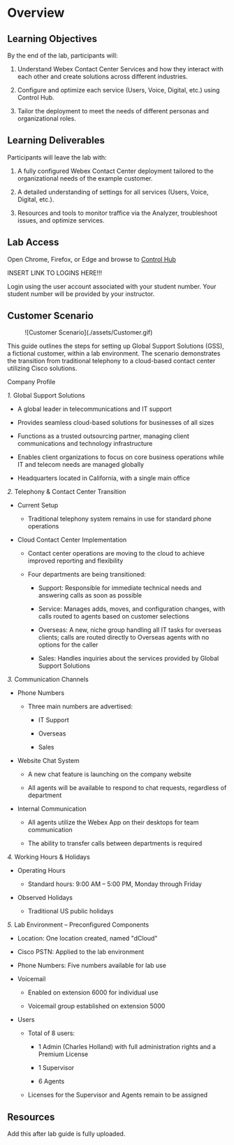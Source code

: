 # Overview

## Learning Objectives

By the end of the lab, participants will:   

1. Understand Webex Contact Center Services and how they interact with each other and create solutions across different industries.   

2. Configure and optimize each service (Users, Voice, Digital, etc.) using Control Hub.   

3. Tailor the deployment to meet the needs of different personas and organizational roles.   

## Learning Deliverables

Participants will leave the lab with:   

1. A fully configured Webex Contact Center deployment tailored to the organizational needs of the example customer. 

2. A detailed understanding of settings for all services (Users, Voice, Digital, etc.).   

3. Resources and tools to monitor traffice via the Analyzer, troubleshoot issues, and optimize services.  

## Lab Access

Open Chrome, Firefox, or Edge and browse to [Control Hub](https://admin.webex.com/login)

INSERT LINK TO LOGINS HERE!!!

Login using the user account associated with your student number. Your student number will be provided by your instructor.

## Customer Scenario

<figure markdown>
  ![Customer Scenario](./assets/Customer.gif)
</figure>

This guide outlines the steps for setting up Global Support Solutions (GSS), a fictional customer, within a lab environment. The scenario demonstrates the transition from traditional telephony to a cloud-based contact center utilizing Cisco solutions. 

Company Profile 

*1.* Global Support Solutions 

  * A global leader in telecommunications and IT support 

  * Provides seamless cloud-based solutions for businesses of all sizes 

  * Functions as a trusted outsourcing partner, managing client communications and technology infrastructure 

  * Enables client organizations to focus on core business operations while IT and telecom needs are managed globally 

  * Headquarters located in California, with a single main office 


*2.* Telephony & Contact Center Transition 

* Current Setup 

    * Traditional telephony system remains in use for standard phone operations 


* Cloud Contact Center Implementation 

    * Contact center operations are moving to the cloud to achieve improved reporting and flexibility 

    * Four departments are being transitioned: 

        * Support: Responsible for immediate technical needs and answering calls as soon as possible 

        * Service: Manages adds, moves, and configuration changes, with calls routed to agents based on customer selections 

        * Overseas: A new, niche group handling all IT tasks for overseas clients; calls are routed directly to Overseas agents with no options for the caller 

        * Sales: Handles inquiries about the services provided by Global Support Solutions 


*3.* Communication Channels 

* Phone Numbers 

    * Three main numbers are advertised: 

        * IT Support 

        * Overseas 

        * Sales 

* Website Chat System 

    * A new chat feature is launching on the company website 

    * All agents will be available to respond to chat requests, regardless of department 

* Internal Communication 

    * All agents utilize the Webex App on their desktops for team communication 

    * The ability to transfer calls between departments is required 


*4.* Working Hours & Holidays 

* Operating Hours 

    * Standard hours: 9:00 AM – 5:00 PM, Monday through Friday 

* Observed Holidays 

    * Traditional US public holidays 


*5.* Lab Environment – Preconfigured Components 

* Location: One location created, named "dCloud" 

* Cisco PSTN: Applied to the lab environment 

* Phone Numbers: Five numbers available for lab use 

* Voicemail 

    * Enabled on extension 6000 for individual use 

    * Voicemail group established on extension 5000 

* Users 

    * Total of 8 users: 

        * 1 Admin (Charles Holland) with full administration rights and a Premium License 

        * 1 Supervisor 

        * 6 Agents 

    * Licenses for the Supervisor and Agents remain to be assigned

## Resources

Add this after lab guide is fully uploaded.
